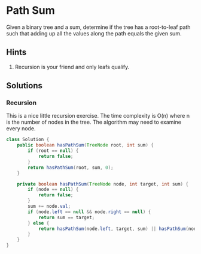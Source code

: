 # Path Sum

Given a binary tree and a sum, determine if the tree has a root-to-leaf path
such that adding up all the values along the path equals the given sum.

## Hints

1. Recursion is your friend and only leafs qualify.

## Solutions

### Recursion

This is a nice little recursion exercise. The time complexity is O(n) where
n is the number of nodes in the tree. The algorithm may need to examine every
node.

```java
class Solution {
    public boolean hasPathSum(TreeNode root, int sum) {
        if (root == null) {
            return false;
        }
        return hasPathSum(root, sum, 0);
    }

    private boolean hasPathSum(TreeNode node, int target, int sum) {
        if (node == null) {
            return false;
        }
        sum += node.val;
        if (node.left == null && node.right == null) {
            return sum == target;
        } else {
            return hasPathSum(node.left, target, sum) || hasPathSum(node.right, target, sum);
        }
    }
}
```
